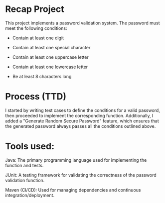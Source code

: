 # Recap Project
This project implements a password validation system. The password must meet the following conditions:

- Contain at least one digit

- Contain at least one special character

- Contain at least one uppercase letter

- Contain at least one lowercase letter

- Be at least 8 characters long

# Process (TTD)
I started by writing test cases to define the conditions for a valid password, then proceeded to implement the corresponding function. Additionally, I added a "Generate Random Secure Password" feature, which ensures that the generated password always passes all the conditions outlined above.

# Tools used:
Java: The primary programming language used for implementing the function and tests.

JUnit: A testing framework for validating the correctness of the password validation function.

Maven (CI/CD): Used for managing dependencies and continuous integration/deployment.
